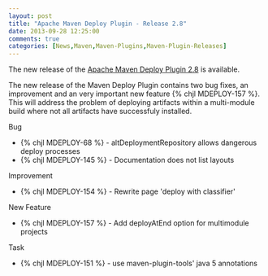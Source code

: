 ```yaml
---
layout: post
title: "Apache Maven Deploy Plugin - Release 2.8"
date: 2013-09-28 12:25:00
comments: true
categories: [News,Maven,Maven-Plugins,Maven-Plugin-Releases]
---
```

The new release of the [Apache Maven Deploy Plugin 2.8](http://maven.apache.org/plugins/maven-deploy-plugin/) is available.

The new release of the Maven Deploy Plugin contains two bug fixes, an improvement and an very important 
new feature {% chjl MDEPLOY-157 %}. This will address the problem of deploying artifacts within a multi-module build
where not all artifacts have successfuly installed.

<!-- more -->

Bug

 * {% chjl MDEPLOY-68 %} - altDeploymentRepository allows dangerous deploy processes
 * {% chjl MDEPLOY-145 %} - Documentation does not list layouts

Improvement

 * {% chjl MDEPLOY-154 %} - Rewrite page 'deploy with classifier'

New Feature

 * {% chjl MDEPLOY-157 %} - Add deployAtEnd option for multimodule projects

Task

 * {% chjl MDEPLOY-151 %} - use maven-plugin-tools' java 5 annotations

